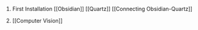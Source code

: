 1. First Installation
	[[Obsidian]]
	[[Quartz]]
	[[Connecting Obsidian-Quartz]]

2. [[Computer Vision]]